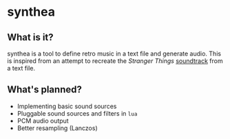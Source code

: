 # synthea

## What is it?

synthea is a tool to define retro music in a text file and generate audio. This is inspired from an attempt to recreate the *Stranger Things* [soundtrack](https://www.youtube.com/watch?v=Th29zm5u8yM) from a text file.

## What's planned?

- Implementing basic sound sources
- Pluggable sound sources and filters in `lua`
- PCM audio output
- Better resampling (Lanczos)
